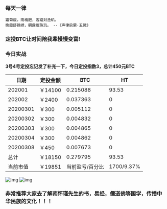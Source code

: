 ### 每天一律

```text
霜菊瘦，雨梅肥，客路对渔矶。
晚霞舒锦绣，朝露缀珠玑。 --《声律启蒙·五微》
```

### 定投BTC让时间陪我辈慢慢变富!

### 今日实战

**3号4号定投忘记发了补充一下，今日定投指数3，总计450元BTC**

| 日期     | 定投金额 | BTC             | HT        |
| -------- | -------- | --------------- | --------- |
| 202001 | ￥14100    | 0.215088         | 93.53      |
| 202002 | ￥2400     | 0.037363         | 0      |
| 20200301 | ￥300    | 0.005112         | 0     |
| 20200302 | ￥300    | 0.004832         | 0     |
| 20200303 | ￥300    | 0.004865         | 0     |
| 20200304 | ￥300    | 0.004862         | 0     |
| 20200308 | ￥450    | 0.007673         | 0     |
| 总计     | ￥18150   | 0.279795       | 93.53     |
| 当前市值 | ￥19851   | 当前盈亏/百分比 | 1700/9.37% |

![img](https://oss02.bihu.com/image/20200308/ac1b5e8f4bb0e92309986a073ca0f6d6_GEYDONZKGEYTGNA.jpg)
![img](https://oss02.bihu.com/image/20200308/73402e23eb40111e536fe3e0d14b7b9f_GEYDKMZKGY2DO.jpg)

### 非常推荐大家去了解南怀瑾先生的书，易经，儒道佛等国学，传播中华民族的文化！！！